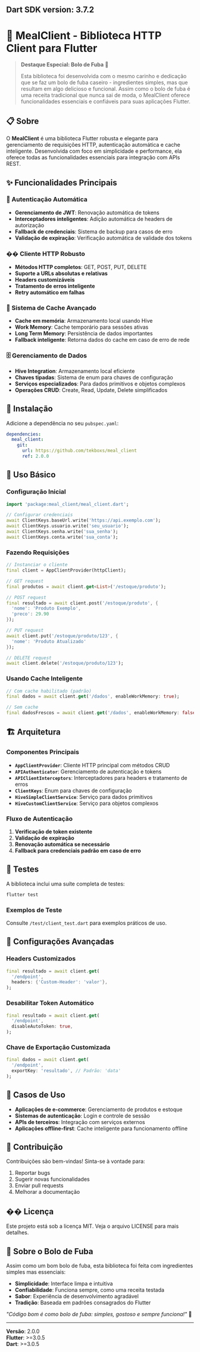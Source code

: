 ## Dart SDK version: 3.7.2

# 🍰 MealClient - Biblioteca HTTP Client para Flutter

> **Destaque Especial: Bolo de Fuba** 🥮
> 
> Esta biblioteca foi desenvolvida com o mesmo carinho e dedicação que se faz um bolo de fuba caseiro - ingredientes simples, mas que resultam em algo delicioso e funcional. Assim como o bolo de fuba é uma receita tradicional que nunca sai de moda, o MealClient oferece funcionalidades essenciais e confiáveis para suas aplicações Flutter.

## 📋 Sobre

O **MealClient** é uma biblioteca Flutter robusta e elegante para gerenciamento de requisições HTTP, autenticação automática e cache inteligente. Desenvolvida com foco em simplicidade e performance, ela oferece todas as funcionalidades essenciais para integração com APIs REST.

## ✨ Funcionalidades Principais

### 🔐 Autenticação Automática
- **Gerenciamento de JWT**: Renovação automática de tokens
- **Interceptadores inteligentes**: Adição automática de headers de autorização
- **Fallback de credenciais**: Sistema de backup para casos de erro
- **Validação de expiração**: Verificação automática de validade dos tokens

### �� Cliente HTTP Robusto
- **Métodos HTTP completos**: GET, POST, PUT, DELETE
- **Suporte a URLs absolutas e relativas**
- **Headers customizáveis**
- **Tratamento de erros inteligente**
- **Retry automático em falhas**

### 💾 Sistema de Cache Avançado
- **Cache em memória**: Armazenamento local usando Hive
- **Work Memory**: Cache temporário para sessões ativas
- **Long Term Memory**: Persistência de dados importantes
- **Fallback inteligente**: Retorna dados do cache em caso de erro de rede

### 🗄️ Gerenciamento de Dados
- **Hive Integration**: Armazenamento local eficiente
- **Chaves tipadas**: Sistema de enum para chaves de configuração
- **Serviços especializados**: Para dados primitivos e objetos complexos
- **Operações CRUD**: Create, Read, Update, Delete simplificados

## 🚀 Instalação

Adicione a dependência no seu `pubspec.yaml`:

```yaml
dependencies:
  meal_client:
    git:
      url: https://github.com/tekboxs/meal_client
      ref: 2.0.0
```

## 📖 Uso Básico

### Configuração Inicial

```dart
import 'package:meal_client/meal_client.dart';

// Configurar credenciais
await ClientKeys.baseUrl.write('https://api.exemplo.com');
await ClientKeys.usuario.write('seu_usuario');
await ClientKeys.senha.write('sua_senha');
await ClientKeys.conta.write('sua_conta');
```

### Fazendo Requisições

```dart
// Instanciar o cliente
final client = AppClientProvider(httpClient);

// GET request
final produtos = await client.get<List>('/estoque/produto');

// POST request
final resultado = await client.post('/estoque/produto', {
  'nome': 'Produto Exemplo',
  'preco': 29.90
});

// PUT request
await client.put('/estoque/produto/123', {
  'nome': 'Produto Atualizado'
});

// DELETE request
await client.delete('/estoque/produto/123');
```

### Usando Cache Inteligente

```dart
// Com cache habilitado (padrão)
final dados = await client.get('/dados', enableWorkMemory: true);

// Sem cache
final dadosFrescos = await client.get('/dados', enableWorkMemory: false);
```

## 🏗️ Arquitetura

### Componentes Principais

- **`AppClientProvider`**: Cliente HTTP principal com métodos CRUD
- **`APIAuthenticator`**: Gerenciamento de autenticação e tokens
- **`APIClientInterceptors`**: Interceptadores para headers e tratamento de erros
- **`ClientKeys`**: Enum para chaves de configuração
- **`HiveSimpleClientService`**: Serviço para dados primitivos
- **`HiveCustomClientService`**: Serviço para objetos complexos

### Fluxo de Autenticação

1. **Verificação de token existente**
2. **Validação de expiração**
3. **Renovação automática se necessário**
4. **Fallback para credenciais padrão em caso de erro**

## 🧪 Testes

A biblioteca inclui uma suíte completa de testes:

```bash
flutter test
```

### Exemplos de Teste

Consulte `/test/client_test.dart` para exemplos práticos de uso.

## 🔧 Configurações Avançadas

### Headers Customizados

```dart
final resultado = await client.get(
  '/endpoint',
  headers: {'Custom-Header': 'valor'},
);
```

### Desabilitar Token Automático

```dart
final resultado = await client.get(
  '/endpoint',
  disableAutoToken: true,
);
```

### Chave de Exportação Customizada

```dart
final dados = await client.get(
  '/endpoint',
  exportKey: 'resultado', // Padrão: 'data'
);
```

## 🎯 Casos de Uso

- **Aplicações de e-commerce**: Gerenciamento de produtos e estoque
- **Sistemas de autenticação**: Login e controle de sessão
- **APIs de terceiros**: Integração com serviços externos
- **Aplicações offline-first**: Cache inteligente para funcionamento offline

## 🤝 Contribuição

Contribuições são bem-vindas! Sinta-se à vontade para:

1. Reportar bugs
2. Sugerir novas funcionalidades
3. Enviar pull requests
4. Melhorar a documentação

## �� Licença

Este projeto está sob a licença MIT. Veja o arquivo LICENSE para mais detalhes.

## 🍰 Sobre o Bolo de Fuba

Assim como um bom bolo de fuba, esta biblioteca foi feita com ingredientes simples mas essenciais:
- **Simplicidade**: Interface limpa e intuitiva
- **Confiabilidade**: Funciona sempre, como uma receita testada
- **Sabor**: Experiência de desenvolvimento agradável
- **Tradição**: Baseada em padrões consagrados do Flutter

*"Código bom é como bolo de fuba: simples, gostoso e sempre funciona!"* 🥮

---

**Versão**: 2.0.0  
**Flutter**: >=3.0.5  
**Dart**: >=3.0.5
